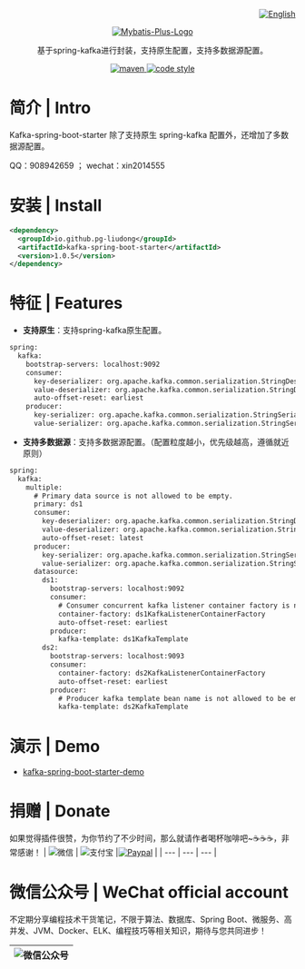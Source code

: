 <p align="right">
  <a href="https://github.com/pg-liudong/kafka-spring-boot-starter/blob/main/README-en.md">
   <img alt="English" src="https://img.shields.io/badge/-English-blue">
  </a>
</p>

<p align="center">
  <a href="https://github.com/pg-liudong/kafka-spring-boot-starter">
   <img alt="Mybatis-Plus-Logo" src="https://raw.githubusercontent.com/pg-liudong/pic-bed/main/202202131718547.svg">
  </a>
</p>

<p align="center">
  基于spring-kafka进行封装，支持原生配置，支持多数据源配置。
</p>

<p align="center">
  <a href="">
    <img alt="maven" src="https://img.shields.io/maven-central/v/io.github.pg-liudong/kafka-spring-boot-starter.svg?style=flat-square">
  </a>

  <a href="https://www.apache.org/licenses/LICENSE-2.0">
    <img alt="code style" src="https://img.shields.io/badge/license-Apache%202-4EB1BA.svg?style=flat-square">
  </a>
</p>

# 简介 | Intro

Kafka-spring-boot-starter 除了支持原生 spring-kafka 配置外，还增加了多数据源配置。

QQ：908942659 ； wechat：xin2014555

# 安装 | Install

``` xml
<dependency>
  <groupId>io.github.pg-liudong</groupId>
  <artifactId>kafka-spring-boot-starter</artifactId>
  <version>1.0.5</version>
</dependency>
```
  
# 特征 | Features


- **支持原生**：支持spring-kafka原生配置。

``` xml
spring:
  kafka:
    bootstrap-servers: localhost:9092
    consumer:
      key-deserializer: org.apache.kafka.common.serialization.StringDeserializer
      value-deserializer: org.apache.kafka.common.serialization.StringDeserializer
      auto-offset-reset: earliest
    producer:
      key-serializer: org.apache.kafka.common.serialization.StringSerializer
      value-serializer: org.apache.kafka.common.serialization.StringSerializer
```

- **支持多数据源**：支持多数据源配置。（配置粒度越小，优先级越高，遵循就近原则）

``` xml
spring:
  kafka:
    multiple:
      # Primary data source is not allowed to be empty.
      primary: ds1  
      consumer:
        key-deserializer: org.apache.kafka.common.serialization.StringDeserializer
        value-deserializer: org.apache.kafka.common.serialization.StringDeserializer
        auto-offset-reset: latest
      producer:
        key-serializer: org.apache.kafka.common.serialization.StringSerializer
        value-serializer: org.apache.kafka.common.serialization.StringSerializer
      datasource:
        ds1:
          bootstrap-servers: localhost:9092
          consumer:
            # Consumer concurrent kafka listener container factory is not allowed to be empty.
            container-factory: ds1KafkaListenerContainerFactory  
            auto-offset-reset: earliest
          producer:
            kafka-template: ds1KafkaTemplate
        ds2:
          bootstrap-servers: localhost:9093
          consumer:
            container-factory: ds2KafkaListenerContainerFactory
            auto-offset-reset: earliest
          producer:
            # Producer kafka template bean name is not allowed to be empty.
            kafka-template: ds2KafkaTemplate 
```

# 演示 | Demo

- [kafka-spring-boot-starter-demo](https://github.com/pg-liudong/kafka-spring-boot-starter-demo)


# 捐赠 | Donate

如果觉得插件很赞，为你节约了不少时间，那么就请作者喝杯咖啡吧~☕☕☕，非常感谢！
| ![微信](https://raw.githubusercontent.com/pg-liudong/pic-bed/main/wechat.jpg) | ![支付宝](https://raw.githubusercontent.com/pg-liudong/pic-bed/main/AliPay.jpg) |[![Paypal](https://raw.githubusercontent.com/pg-liudong/pic-bed/main/202202101456821.png)](https://paypal.me/3228389063) |
| --- | --- | --- |

# 微信公众号 | WeChat official account

不定期分享编程技术干货笔记，不限于算法、数据库、Spring Boot、微服务、高并发、JVM、Docker、ELK、编程技巧等相关知识，期待与您共同进步！

| ![微信公众号](https://raw.githubusercontent.com/pg-liudong/pic-bed/main/微信公众号.png) |
| --- |

